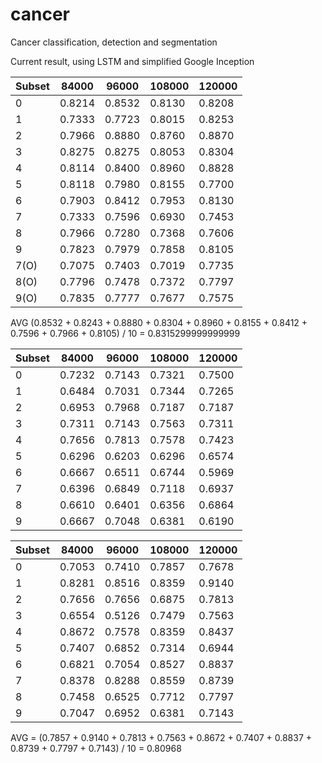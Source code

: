 # cancer
Cancer classification, detection and segmentation

Current result, using LSTM and simplified Google Inception

| Subset | 84000 | 96000 | 108000 | 120000 |
|--------|-------|-------|--------|--------|
| 0 | 0.8214 | 0.8532 | 0.8130 | 0.8208 |
| 1 | 0.7333 | 0.7723 | 0.8015 | 0.8253 |
| 2 | 0.7966 | 0.8880 | 0.8760 | 0.8870 |
| 3 | 0.8275 | 0.8275 | 0.8053 | 0.8304 |
| 4 | 0.8114 | 0.8400 | 0.8960 | 0.8828 |
| 5 | 0.8118 | 0.7980 | 0.8155 | 0.7700 |
| 6 | 0.7903 | 0.8412 | 0.7953 | 0.8130 |
| 7 | 0.7333 | 0.7596 | 0.6930 | 0.7453 |
| 8 | 0.7966 | 0.7280 | 0.7368 | 0.7606 |
| 9 | 0.7823 | 0.7979 | 0.7858 | 0.8105 |
| 7(O) | 0.7075 | 0.7403 | 0.7019 | 0.7735 |
| 8(O) | 0.7796 | 0.7478 | 0.7372 | 0.7797 |
| 9(O) | 0.7835 | 0.7777 | 0.7677 | 0.7575 |

AVG (0.8532 + 0.8243 + 0.8880 + 0.8304 + 0.8960 + 0.8155 + 0.8412 + 0.7596 + 0.7966 + 0.8105) / 10 = 0.8315299999999999


| Subset | 84000 | 96000 | 108000 | 120000 |
|--------|-------|-------|--------|--------|
| 0 | 0.7232 | 0.7143 | 0.7321 | 0.7500 |
| 1 | 0.6484 | 0.7031 | 0.7344 | 0.7265 |
| 2 | 0.6953 | 0.7968 | 0.7187 | 0.7187 |
| 3 | 0.7311 | 0.7143 | 0.7563 | 0.7311 |
| 4 | 0.7656 | 0.7813 | 0.7578 | 0.7423 |
| 5 | 0.6296 | 0.6203 | 0.6296 | 0.6574 |
| 6 | 0.6667 | 0.6511 | 0.6744 | 0.5969 |
| 7 | 0.6396 | 0.6849 | 0.7118 | 0.6937 |
| 8 | 0.6610 | 0.6401 | 0.6356 | 0.6864 |
| 9 | 0.6667 | 0.7048 | 0.6381 | 0.6190 |


| Subset | 84000 | 96000 | 108000 | 120000 |
|--------|-------|-------|--------|--------|
| 0 | 0.7053 | 0.7410 | 0.7857 | 0.7678 |
| 1 | 0.8281 | 0.8516 | 0.8359 | 0.9140 |
| 2 | 0.7656 | 0.7656 | 0.6875 | 0.7813 |
| 3 | 0.6554 | 0.5126 | 0.7479 | 0.7563 |
| 4 | 0.8672 | 0.7578 | 0.8359 | 0.8437 |
| 5 | 0.7407 | 0.6852 | 0.7314 | 0.6944 |
| 6 | 0.6821 | 0.7054 | 0.8527 | 0.8837 |
| 7 | 0.8378 | 0.8288 | 0.8559 | 0.8739 |
| 8 | 0.7458 | 0.6525 | 0.7712 | 0.7797 |
| 9 | 0.7047 | 0.6952 | 0.6381 | 0.7143 |

AVG = (0.7857 + 0.9140 + 0.7813 + 0.7563 + 0.8672 + 0.7407 + 0.8837 + 0.8739 + 0.7797 + 0.7143) / 10 = 0.80968
